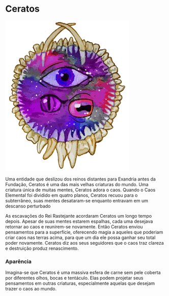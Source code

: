 # **Ceratos**
![Símbolo Ceratos](https://github.com/Iago31/Exandria-Players/blob/master/assets/Ceratos.png?raw=true)

Uma entidade que deslizou dos reinos distantes para Exandria antes da Fundação, Ceratos é uma das mais velhas criaturas do mundo. Uma criatura única de muitas mentes, Ceratos adora o caos. Quando o Caos Elemental foi dividido em quatro planos, Ceratos recuou para o subterrâneo, suas mentes desataram-se enquanto entravam em um descanso perturbado

As escavações do Rei Rastejante acordaram Ceratos um longo tempo depois. Apesar de suas mentes estarem espalhas, cada uma desejava retornar ao caos e reunirem-se novamente. Então Ceratos enviou pensamentos para a superfície, oferecendo magia a aqueles que poderiam criar caos nas terras acima, para que um dia ele possa ganhar seu total poder novamente. Ceratos diz aos seus seguidores que o caos traz clareza e destruição produz renascimento.
### **Aparência**
Imagina-se que Ceratos é uma massiva esfera de carne sem pele coberta por diferentes olhos, bocas e tentáculo. Elas podem projetar seus pensamentos em outras criaturas, especialmente aquelas que desejam trazer o caos ao mundo.
